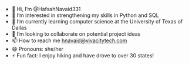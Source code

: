 - 👋 Hi, I’m @HafsahNavaid331
- 👀 I’m interested in strengthening my skills in Python and SQL 
- 🌱 I’m currently learning computer science at the University of Texas of Dallas
- 💞️ I’m looking to collaborate on potential project ideas
- 📫 How to reach me hnavaid@vivacitytech.com
- 😄 Pronouns: she/her
- ⚡ Fun fact: I enjoy hiking and have drove to over 30 states!

<!---
HafsahNavaid331/HafsahNavaid331 is a ✨ special ✨ repository because its `README.md` (this file) appears on your GitHub profile.
You can click the Preview link to take a look at your changes.
--->
